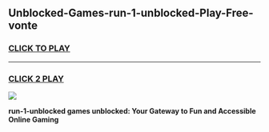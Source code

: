 
## Unblocked-Games-run-1-unblocked-Play-Free-vonte
<h3>
<a href="https://premium76.site?title=run-1-unblocked&ref=21A">CLICK TO PLAY</a></h3>
<hr>

<h3>
<a href="https://premium76.site?title=run-1-unblocked&ref=21A">CLICK 2 PLAY</a>
  
</h3>

<a href="https://premium76.site?title=run-1-unblocked&ref=21A"><img src="https://clearcache.store/games.png"></a>


**run-1-unblocked games unblocked: Your Gateway to Fun and Accessible Online Gaming**
